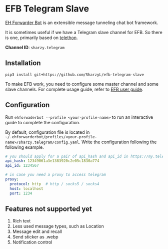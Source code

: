 # EFB Telegram Slave

[EH Forwarder Bot](https://github.com/ehForwarderBot) is an extensible message
tunneling chat bot framework.

It is sometimes useful if we have a Telegram slave channel for EFB. So there is
one, primarily based on [telethon](https://docs.telethon.dev). 

**Channel ID**: `sharzy.telegram`

## Installation

`pip3 install git+https://github.com/SharzyL/efb-telegram-slave`

To make EFB work, you need to configure some master channel and some slave
channels.  For complete usage guide, refer to [EFB user
guide](https://ehforwarderbot.readthedocs.io/en/latest/getting-started.html). 

## Configuration

Run `ehforwaderbot --profile <your-profile-name>` to run an interactive guide to 
complete the configuration. 

By default, configuration file is located in
`~/.ehforwarderbot/profiles/<your-profile-name>/sharzy.telegram/config.yaml`. 
Write the configuration following the following example. 

```yaml
# you should apply for a pair of api_hash and api_id in https://my.telegram.org/
api_hash: 12349061a3e1383920c2e05c1830a774
api_id: 1234567

# in case you need a proxy to access telegram
proxy: 
  protocol: http  # http / socks5 / socks4
  host: localhost
  port: 1234
```

## Features not supported yet

1. Rich text
2. Less used message types, such as Location 
3. Message edit and recall
4. Send sticker as .webp
5. Notification control

